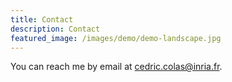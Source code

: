 ```yaml
---
title: Contact
description: Contact
featured_image: /images/demo/demo-landscape.jpg
---
```


You can reach me by email at <a href="mailto:cedric.colas@inria.fr">cedric.colas@inria.fr</a>.
